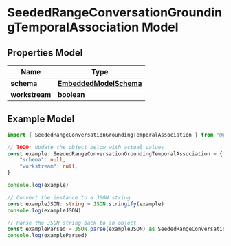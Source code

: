 
# SeededRangeConversationGroundingTemporalAssociation Model


## Properties Model

Name | Type
------------ | -------------
**schema** | [**EmbeddedModelSchema**](EmbeddedModelSchema)
**workstream** | **boolean**

## Example Model

```typescript
import { SeededRangeConversationGroundingTemporalAssociation } from '@pieces.app/pieces-os-client'

// TODO: Update the object below with actual values
const example: SeededRangeConversationGroundingTemporalAssociation = {
    "schema": null,
    "workstream": null,
}

console.log(example)

// Convert the instance to a JSON string
const exampleJSON: string = JSON.stringify(example)
console.log(exampleJSON)

// Parse the JSON string back to an object
const exampleParsed = JSON.parse(exampleJSON) as SeededRangeConversationGroundingTemporalAssociation
console.log(exampleParsed)
```


